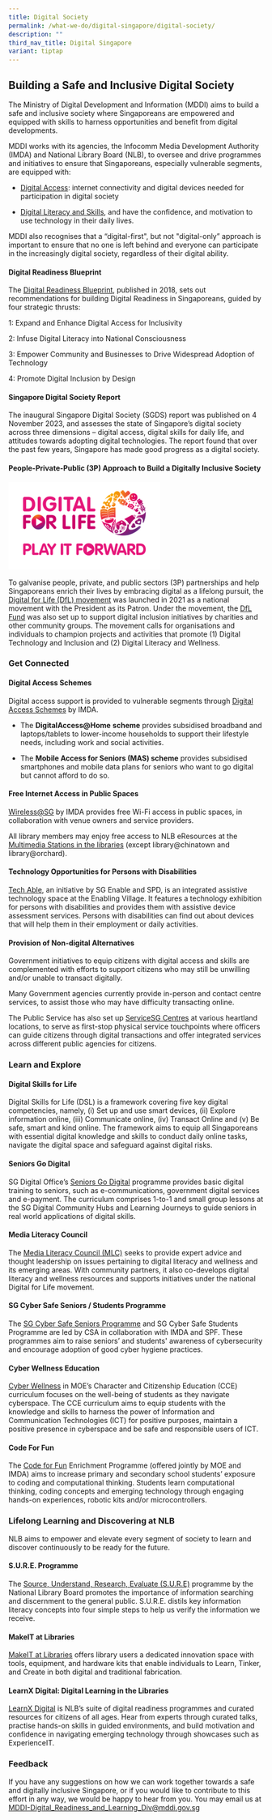 ```yaml
---
title: Digital Society
permalink: /what-we-do/digital-singapore/digital-society/
description: ""
third_nav_title: Digital Singapore
variant: tiptap
---
```

<h2>Building a Safe and Inclusive Digital Society</h2>
<p>The Ministry of Digital Development and Information (MDDI) aims to build
a safe and inclusive society where Singaporeans are empowered and equipped
with skills to harness opportunities and benefit from digital developments.&nbsp;</p>
<p>MDDI works with its agencies, the Infocomm Media Development Authority
(IMDA) and National Library Board (NLB), to oversee and drive programmes
and initiatives to ensure that Singaporeans, especially vulnerable segments,
are equipped with:&nbsp;</p>
<ul>
<li>
<p><a href="#section1" rel="noopener noreferrer nofollow" target="_blank">Digital Access</a>:
internet connectivity and digital devices needed for participation in digital
society&nbsp;</p>
</li>
<li>
<p><a href="#section2" rel="noopener noreferrer nofollow" target="_blank">Digital Literacy and Skills</a>,
and have the confidence, and motivation to use technology in their daily
lives.&nbsp;</p>
</li>
</ul>
<p>MDDI also recognises that a “digital-first", but not "digital-only” approach
is important to ensure that no one is left behind and everyone can participate
in the increasingly digital society, regardless of their digital ability.</p>
<h4>Digital Readiness Blueprint</h4>
<p>The <a href="/files/dr%20blueprint.pdf" rel="noopener noreferrer nofollow" target="_blank">Digital Readiness Blueprint</a>,
published in 2018, sets out recommendations for building Digital Readiness
in Singaporeans, guided by four strategic thrusts:</p>
<p>1: Expand and Enhance Digital Access for Inclusivity</p>
<p>2: Infuse Digital Literacy into National Consciousness</p>
<p>3: Empower Community and Businesses to Drive Widespread Adoption of Technology</p>
<p>4: Promote Digital Inclusion by Design</p>
<h4>Singapore Digital Society Report</h4>
<p>The inaugural Singapore Digital Society (SGDS) report was published on
4 November 2023, and assesses the state of Singapore’s digital society
across three dimensions – digital access, digital skills for daily life,
and attitudes towards adopting digital technologies. The report found that
over the past few years, Singapore has made good progress as a digital
society.</p>
<h4>People-Private-Public (3P) Approach to Build a Digitally Inclusive Society</h4>
<div class="isomer-image-wrapper">
<img style="height:173px; width:300px;" height="auto" width="100%" src="/images/Logos/dfl%20logo.png">
</div>
<p>To galvanise people, private, and public sectors (3P) partnerships and
help Singaporeans enrich their lives by embracing digital as a lifelong
pursuit, the <a href="https://www.digitalforlife.gov.sg/" rel="noopener noreferrer nofollow" target="_blank">Digital for Life (DfL) movement</a> was
launched in 2021 as a national movement with the President as its Patron.
Under the movement, the <a href="https://www.imda.gov.sg/digitalforlife/funding#donating-to-our-cause" rel="noopener noreferrer nofollow" target="_blank">DfL Fund</a> was
also set up to support digital inclusion initiatives by charities and other
community groups. The movement calls for organisations and individuals
to champion projects and activities that promote (1) Digital Technology
and Inclusion and (2) Digital Literacy and Wellness.</p>
<h3><strong>Get Connected</strong></h3>
<h4>Digital Access Schemes</h4>
<p>Digital access support is provided to vulnerable segments through <a href="https://eservice.imda.gov.sg/das/homepage" rel="noopener noreferrer nofollow" target="_blank">Digital Access Schemes</a> by
IMDA.</p>
<ul data-tight="true" class="tight">
<li>
<p>The <strong>DigitalAccess@Home</strong>  <strong>scheme</strong> provides
subsidised broadband and laptops/tablets to lower-income households to
support their lifestyle needs, including work and social activities.</p>
</li>
<li>
<p>The <strong>Mobile Access for Seniors (MAS) scheme</strong> provides subsidised
smartphones and mobile data plans for seniors who want to go digital but
cannot afford to do so.&nbsp;</p>
</li>
</ul>
<h4>Free Internet Access in Public Spaces</h4>
<p><a href="https://www.imda.gov.sg/how-we-can-help/wireless-at-sg" rel="noopener noreferrer nofollow" target="_blank">Wireless@SG</a> by
IMDA provides free Wi-Fi access in public spaces, in collaboration with
venue owners and service providers.&nbsp;</p>
<p>All library members may enjoy free access to NLB eResources at the <a href="https://www.nlb.gov.sg/main/services/facilities/Multimedia-Stations" rel="noopener noreferrer nofollow" target="_blank">Multimedia Stations in the libraries</a> (except
library@chinatown and library@orchard).&nbsp;</p>
<h4>Technology Opportunities for Persons with Disabilities</h4>
<p><a href="https://enablingvillage.sg/assistive-technologies-at-the-enabling-village/" rel="noopener noreferrer nofollow" target="_blank">Tech Able</a>,
an initiative by SG Enable and SPD, is an integrated assistive technology
space at the Enabling Village. It features a technology exhibition for
persons with disabilities and provides them with assistive device assessment
services. Persons with disabilities can find out about devices that will
help them in their employment or daily activities.</p>
<h4>Provision of Non-digital Alternatives</h4>
<p>Government initiatives to equip citizens with digital access and skills
are complemented with efforts to support citizens who may still be unwilling
and/or unable to transact digitally.&nbsp;</p>
<p>Many Government agencies currently provide in-person and contact centre
services, to assist those who may have difficulty transacting online.&nbsp;</p>
<p>The Public Service has also set up <a href="https://www.psd.gov.sg/servicesg/" rel="noopener noreferrer nofollow" target="_blank">ServiceSG Centres</a> at various
heartland locations, to serve as first-stop physical service touchpoints
where officers can guide citizens through digital transactions and offer
integrated services across different public agencies for citizens.</p>
<h3><strong>Learn and Explore</strong></h3>
<h4>Digital Skills for Life</h4>
<p>Digital Skills for Life (DSL) is a framework covering five key digital
competencies, namely, (i) Set up and use smart devices, (ii) Explore information
online, (iii) Communicate online, (iv) Transact Online and (v) Be safe,
smart and kind online. The framework aims to equip all Singaporeans with
essential digital knowledge and skills to conduct daily online tasks, navigate
the digital space and safeguard against digital risks.</p>
<h4>Seniors Go Digital&nbsp;</h4>
<p>SG Digital Office’s <a href="https://www.imda.gov.sg/en/seniorsgodigital" rel="noopener noreferrer nofollow" target="_blank">Seniors Go Digital</a> programme
provides basic digital training to seniors, such as e-communications, government
digital services and e-payment. The curriculum comprises 1-to-1 and small
group lessons at the SG Digital Community Hubs and Learning Journeys to
guide seniors in real world applications of digital skills.</p>
<h4>Media Literacy Council&nbsp;</h4>
<p>The <a href="https://www.mlc.sg/who-we-are/overview/" rel="noopener noreferrer nofollow" target="_blank">Media Literacy Council (MLC)</a> seeks
to provide expert advice and thought leadership on issues pertaining to
digital literacy and wellness and its emerging areas. With community partners,
it also co-develops digital literacy and wellness resources and supports
initiatives under the national Digital for Life movement.</p>
<h4>SG Cyber Safe Seniors / Students Programme&nbsp;</h4>
<p>The <a href="https://www.csa.gov.sg/our-programmes/cybersecurity-outreach/sg-cyber-safe-seniors" rel="noopener noreferrer nofollow" target="_blank">SG Cyber Safe Seniors Programme</a> and
SG Cyber Safe Students Programme are led by CSA in collaboration with IMDA
and SPF. These programmes aim to raise seniors’ and students' awareness
of cybersecurity and encourage adoption of good cyber hygiene practices.</p>
<h4>Cyber Wellness Education</h4>
<p><a href="https://www.moe.gov.sg/education-in-sg/our-programmes/cyber-wellness" rel="noopener noreferrer nofollow" target="_blank">Cyber Wellness</a> in
MOE’s Character and Citizenship Education (CCE) curriculum focuses on the
well-being of students as they navigate cyberspace. The CCE curriculum
aims to equip students with the knowledge and skills to harness the power
of Information and Communication Technologies (ICT) for positive purposes,
maintain a positive presence in cyberspace and be safe and responsible
users of ICT.</p>
<h4>Code For Fun&nbsp;</h4>
<p>The <a href="https://codesg.imda.gov.sg/code-for-fun/" rel="noopener noreferrer nofollow" target="_blank">Code for Fun</a> Enrichment
Programme (offered jointly by MOE and IMDA) aims to increase primary and
secondary school students’&nbsp;exposure to coding and computational thinking.
Students learn computational thinking, coding concepts and emerging technology
through engaging hands-on experiences, robotic kits and/or microcontrollers.</p>
<h3><strong>Lifelong Learning and Discovering at NLB</strong></h3>
<p>NLB aims to empower and elevate every segment of society to learn and
discover continuously to be ready for the future.&nbsp;</p>
<h4>S.U.R.E. Programme&nbsp;</h4>
<p>The <a href="https://sure.nlb.gov.sg/" rel="noopener noreferrer nofollow" target="_blank">Source, Understand, Research, Evaluate (S.U.R.E)</a> programme
by the National Library Board promotes the importance of information searching
and discernment to the general public. S.U.R.E. distils key information
literacy concepts into four simple steps to help us verify the information
we receive.</p>
<h4>MakeIT at Libraries&nbsp;</h4>
<p><a href="https://www.nlb.gov.sg/main/services/MakeIT-at-Libraries" rel="noopener noreferrer nofollow" target="_blank">MakeIT at Libraries</a> offers
library users a dedicated innovation space with tools, equipment, and hardware
kits that enable individuals to Learn, Tinker, and Create in both digital
and traditional fabrication.</p>
<h4>LearnX Digital: Digital Learning in the Libraries</h4>
<p><a href="https://learning.nlb.gov.sg/digital/overview/" rel="noopener noreferrer nofollow" target="_blank">LearnX Digital</a> is
NLB’s suite of digital readiness programmes and curated resources for citizens
of all ages. Hear from experts through curated talks, practise hands-on
skills in guided environments, and build motivation and confidence in navigating
emerging technology through showcases such as ExperienceIT.</p>
<p></p>
<h3><strong>Feedback</strong></h3>
<p>If you have any suggestions on how we can work together towards a safe
and digitally inclusive Singapore, or if you would like to contribute to
this effort in any way, we would be happy to hear from you. You may email
us at <a href="mailto:MDDI-Digital_Readiness_and_Learning_Div@mddi.gov.sg" rel="noopener noreferrer nofollow" target="_blank">MDDI-Digital_Readiness_and_Learning_Div@mddi.gov.sg</a>
</p>